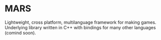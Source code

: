 # MARS
Lightweight, cross platform, multilanguage framework for making games.
Underlying library written in C++ with bindings for many other languages (comind soon).
